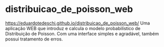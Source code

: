 # distribuicao_de_poisson_web
https://eduardotedeschi.github.io/distribuicao_de_poisson_web/
Uma aplicação WEB que introduz e calcula o modelo probabilístico de Distribuição de Poisson.
Com uma interface simples e agradável, também possui tratamento de erros.
